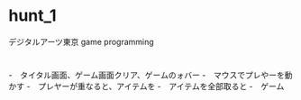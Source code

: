 # hunt_1
デジタルアーツ東京 game programming


#
-　タイタル画面、ゲーム画面クリア、ゲームのォバー
-　マウスでプレやーを動かす
-　プレヤーが重なると、アイテムを
-　アイテムを全部取ると
-　ゲーム

